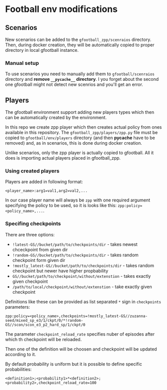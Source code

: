 # Football env modifications

## Scenarios

New scenarios can be added to the `gfootball_zpp/scenraios` directory.
Then, during docker creation, they will be automatically copied to
proper directory in local gfootball instance.

### Manual setup

To use scenarios you need to manually add them to
`gfootball/scenraios` directory and **remove `__pycache__` directory**.
I you forget about the second one gfootball might not detect new
scenrios and you'll get an error.

## Players

The gfootball environment support adding new players types which
then can be automatically created by the environment.

In this repo we create zpp player which then creates actual policy
from ones available in this repository. The `gfootball_zpp/players/zpp.py`
file must be copied to `gfootball/env/players` directory (and then __pycache__
have to be removed) and, as in scenarios, this is done during docker
creation.

Unlike scenarios, only the zpp player is actually copied to gfootball.
All it does is importing actual players placed in gfootball_zpp.

###  Using created players

Players are added in following format:

```
<player_name>:arg1=val1,arg2=val2,...
```

In our case player name will always be `zpp` with one required
argument specifying the policy to be used, so it is looks like this:
`zpp:policy=<policy_name>,...`.

### Specifing checkpoints

There are three options:
- `!latest-GS//bucket/path/to/checkpoints/dir` - takes newest chceckpoint from given dir
- `!random-GS//bucket/path/to/checkpoints/dir` - takes random checkpoint form given dir
- `!mostly_latest-GS//bucket/path/to/checkpoints/dir` - takes random checkpoint but newer have higher propbability
- `GS//bucket/path/to/checkpoint/without/extenstion` - takes exactly given checkpoint
- `/path/to/local/checkpoint/without/extenstion` - take exactly given checkpoint

Definitions like these can be provided as list separated `*` sign in `checkpoints` parameters:
```
zpp:policy=<policy_name>,checkpoints=!mostly_latest-GS//zuzanna-seed/mixed_sp_e3/1/ckpt/0/*!random-GS//scon/scon_e3_p2_hard_sp/1/ckpt/0
```

The parameter `checkpoint_reload_rate` specifies nuber of episodes after which th checkpoint will be
reloaded.

Then one of the definition will be choosen and checkpoint will be updated according to it.

By default probability is uniform but it is possible to define specific probabilities:

```
<definition1>;<probability1>*<definition2>;<probability2>,checkpoint_reload_rate=100
```
